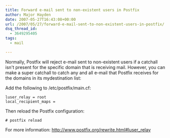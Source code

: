 ```yaml
---
title: Forward e-mail sent to non-existent users in Postfix
author: Major Hayden
date: 2007-05-27T16:43:08+00:00
url: /2007/05/27/forward-e-mail-sent-to-non-existent-users-in-postfix/
dsq_thread_id:
  - 3649295405
tags:
  - mail

---
```

Normally, Postfix will reject e-mail sent to non-existent users if a catchall isn't present for the specific domain that is receiving mail. However, you can make a super catchall to catch any and all e-mail that Postfix receives for the domains in its mydestination list:

Add the following to /etc/postfix/main.cf:

```
luser_relay = root
local_recipient_maps =
```

Then reload the Postfix configuration:

```
# postfix reload
```

For more information: http://www.postfix.org/rewrite.html#luser_relay
